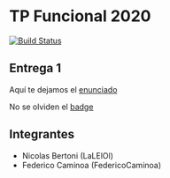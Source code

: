 # TP Funcional 2020

[![Build Status](https://travis-ci.com/pdep-mn-utn/tp-funcional-taller-mecanico-coronalinux.svg?token=UwDqqALYMQ4zRUnosM1z&branch=master)](https://travis-ci.com/pdep-mn-utn/tp-funcional-taller-mecanico-coronalinux)

## Entrega 1

Aquí te dejamos el [enunciado](https://docs.google.com/document/d/1ICXQPRCDnLsF6xQoJnTkQbaDi-Jgub6O6s5y0DDPvfE/edit#)

No se olviden el [badge]()

## Integrantes

- Nicolas Bertoni  (LaLElOl)
- Federico Caminoa (FedericoCaminoa)

